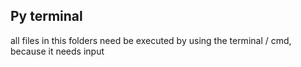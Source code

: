 ## Py terminal

all files in this folders need be executed by using the terminal / cmd, because it needs input
